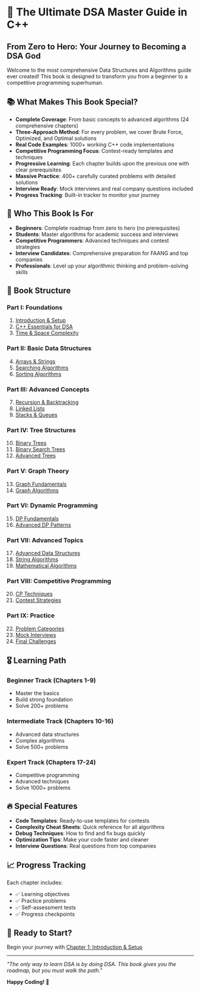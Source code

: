 # 🚀 The Ultimate DSA Master Guide in C++
## From Zero to Hero: Your Journey to Becoming a DSA God

Welcome to the most comprehensive Data Structures and Algorithms guide ever created! This book is designed to transform you from a beginner to a competitive programming superhuman.

## 📚 What Makes This Book Special?

- **Complete Coverage**: From basic concepts to advanced algorithms (24 comprehensive chapters)
- **Three-Approach Method**: For every problem, we cover Brute Force, Optimized, and Optimal solutions
- **Real Code Examples**: 1000+ working C++ code implementations
- **Competitive Programming Focus**: Contest-ready templates and techniques
- **Progressive Learning**: Each chapter builds upon the previous one with clear prerequisites
- **Massive Practice**: 400+ carefully curated problems with detailed solutions
- **Interview Ready**: Mock interviews and real company questions included
- **Progress Tracking**: Built-in tracker to monitor your journey

## 🎯 Who This Book Is For

- **Beginners**: Complete roadmap from zero to hero (no prerequisites)
- **Students**: Master algorithms for academic success and interviews
- **Competitive Programmers**: Advanced techniques and contest strategies
- **Interview Candidates**: Comprehensive preparation for FAANG and top companies
- **Professionals**: Level up your algorithmic thinking and problem-solving skills

## 📖 Book Structure

### Part I: Foundations
1. [Introduction & Setup](./01-introduction/README.md)
2. [C++ Essentials for DSA](./02-cpp-essentials/README.md)
3. [Time & Space Complexity](./03-complexity-analysis/README.md)

### Part II: Basic Data Structures
4. [Arrays & Strings](./04-arrays-strings/README.md)
5. [Searching Algorithms](./05-searching/README.md)
6. [Sorting Algorithms](./06-sorting/README.md)

### Part III: Advanced Concepts
7. [Recursion & Backtracking](./07-recursion-backtracking/README.md)
8. [Linked Lists](./08-linked-lists/README.md)
9. [Stacks & Queues](./09-stacks-queues/README.md)

### Part IV: Tree Structures
10. [Binary Trees](./10-binary-trees/README.md)
11. [Binary Search Trees](./11-bst/README.md)
12. [Advanced Trees](./12-advanced-trees/README.md)

### Part V: Graph Theory
13. [Graph Fundamentals](./13-graph-fundamentals/README.md)
14. [Graph Algorithms](./14-graph-algorithms/README.md)

### Part VI: Dynamic Programming
15. [DP Fundamentals](./15-dp-fundamentals/README.md)
16. [Advanced DP Patterns](./16-advanced-dp/README.md)

### Part VII: Advanced Topics
17. [Advanced Data Structures](./17-advanced-ds/README.md)
18. [String Algorithms](./18-string-algorithms/README.md)
19. [Mathematical Algorithms](./19-mathematical/README.md)

### Part VIII: Competitive Programming
20. [CP Techniques](./20-cp-techniques/README.md)
21. [Contest Strategies](./21-contest-strategies/README.md)

### Part IX: Practice
22. [Problem Categories](./22-problem-categories/README.md)
23. [Mock Interviews](./23-mock-interviews/README.md)
24. [Final Challenges](./24-final-challenges/README.md)

## 🎖️ Learning Path

### Beginner Track (Chapters 1-9)
- Master the basics
- Build strong foundation
- Solve 200+ problems

### Intermediate Track (Chapters 10-16)
- Advanced data structures
- Complex algorithms
- Solve 500+ problems

### Expert Track (Chapters 17-24)
- Competitive programming
- Advanced techniques
- Solve 1000+ problems

## 🔥 Special Features

- **Code Templates**: Ready-to-use templates for contests
- **Complexity Cheat Sheets**: Quick reference for all algorithms
- **Debug Techniques**: How to find and fix bugs quickly
- **Optimization Tips**: Make your code faster and cleaner
- **Interview Questions**: Real questions from top companies

## 📈 Progress Tracking

Each chapter includes:
- ✅ Learning objectives
- ✅ Practice problems
- ✅ Self-assessment tests
- ✅ Progress checkpoints

## 🚀 Ready to Start?

Begin your journey with [Chapter 1: Introduction & Setup](./01-introduction/README.md)

---

*"The only way to learn DSA is by doing DSA. This book gives you the roadmap, but you must walk the path."*

**Happy Coding! 🎯**
